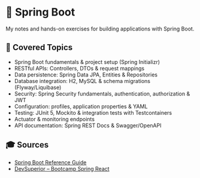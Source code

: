 # 🌱 Spring Boot

My notes and hands-on exercises for building applications with Spring Boot.

## 📘 Covered Topics

- Spring Boot fundamentals & project setup (Spring Initializr)
- RESTful APIs: Controllers, DTOs & request mappings
- Data persistence: Spring Data JPA, Entities & Repositories
- Database integration: H2, MySQL & schema migrations (Flyway/Liquibase)
- Security: Spring Security fundamentals, authentication, authorization & JWT
- Configuration: profiles, application properties & YAML
- Testing: JUnit 5, Mockito & integration tests with Testcontainers
- Actuator & monitoring endpoints
- API documentation: Spring REST Docs & Swagger/OpenAPI

## 🎓 Sources

- [Spring Boot Reference Guide](https://docs.spring.io/spring-boot/docs/current/reference/html/)
- [DevSuperior – Bootcamp Spring React](https://devsuperior.com.br)
